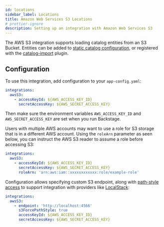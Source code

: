 ```yaml
---
id: locations
sidebar_label: Locations
title: Amazon Web Services S3 Locations
# prettier-ignore
description: Setting up an integration with Amazon Web Services S3
---
```


The AWS S3 integration supports loading catalog entities from an S3 Bucket.
Entities can be added to
[static catalog configuration](../../features/software-catalog/configuration.md),
or registered with the
[catalog-import](https://github.com/backstage/backstage/tree/master/plugins/catalog-import)
plugin.

## Configuration

To use this integration, add configuration to your `app-config.yaml`:

```yaml
integrations:
  awsS3:
    - accessKeyId: ${AWS_ACCESS_KEY_ID}
      secretAccessKey: ${AWS_SECRET_ACCESS_KEY}
```

Then make sure the environment variables `AWS_ACCESS_KEY_ID` and
`AWS_SECRET_ACCESS_KEY` are set when you run Backstage.

Users with multiple AWS accounts may want to use a role for S3 storage that is
in a different AWS account. Using the `roleArn` parameter as seen below, you can
instruct the AWS S3 reader to assume a role before accessing S3:

```yaml
integrations:
  awsS3:
    - accessKeyId: ${AWS_ACCESS_KEY_ID}
      secretAccessKey: ${AWS_SECRET_ACCESS_KEY}
      roleArn: 'arn:aws:iam::xxxxxxxxxxxx:role/example-role'
```

Configuration allows specifying custom S3 endpoint, along with 
[path-style access](https://docs.aws.amazon.com/AmazonS3/latest/userguide/VirtualHosting.html)
to support integration with providers like [LocalStack](https://github.com/localstack/localstack):

```yaml
integrations:
  awsS3:
    - endpoint: 'http://localhost:4566'
      s3ForcePathStyle: true
      accessKeyId: ${AWS_ACCESS_KEY_ID}
      secretAccessKey: ${AWS_SECRET_ACCESS_KEY}
```
